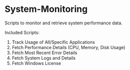 # System-Monitoring
Scripts to monitor and retrieve system performance data.

Included Scripts:
1.	Track Usage of All/Specific Applications
2.	Fetch Performance Details (CPU, Memory, Disk Usage)
3.	Fetch Most Recent Error Details
4.	Fetch System Logs and Details
5.	Fetch Windows License

